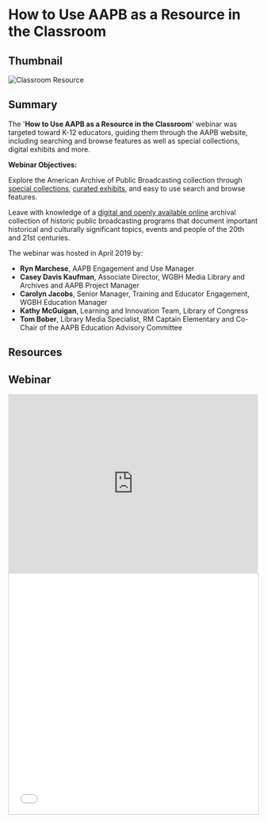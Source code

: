 # How to Use AAPB as a Resource in the Classroom

## Thumbnail

![Classroom Resource](https://s3.amazonaws.com/americanarchive.org/featured/Tile_Red.png "Classroom Resource")

## Summary

The '**How to Use AAPB as a Resource in the Classroom**' webinar was targeted toward K-12 educators, guiding them through the AAPB website, including searching and browse features as well as special collections, digital exhibits and more.

**Webinar Objectives:**

Explore the American Archive of Public Broadcasting collection through [special collections](/special_collections), [curated exhibits](/exhibits), and easy to use search and browse features.

Leave with knowledge of a [digital and openly available online](/) archival collection of historic public broadcasting programs that document important historical and culturally significant topics, events and people of the 20th and 21st centuries.

The webinar was hosted in April 2019 by:

* **Ryn Marchese**, AAPB Engagement and Use Manager
* **Casey Davis Kaufman**, Associate Director, WGBH Media Library and Archives and AAPB Project Manager
* **Carolyn Jacobs**, Senior Manager, Training and Educator Engagement, WGBH Education Manager
* **Kathy McGuigan**, Learning and Innovation Team, Library of Congress
* **Tom Bober**, Library Media Specialist, RM Captain Elementary and Co-Chair of the AAPB Education Advisory Committee

## Resources

## Webinar
<iframe src="https://player.vimeo.com/video/329170714" width="540" height="360" frameborder="0" allow="autoplay; fullscreen" style="max-width: 100%;" allowfullscreen></iframe>

<iframe src="//www.slideshare.net/slideshow/embed_code/key/cn1piwVFVentub" width="595" height="485" frameborder="0" marginwidth="0" marginheight="0" scrolling="no" style="border:1px solid #CCC; border-width:1px; margin-bottom:5px; max-width: 100%;" allowfullscreen> </iframe>
